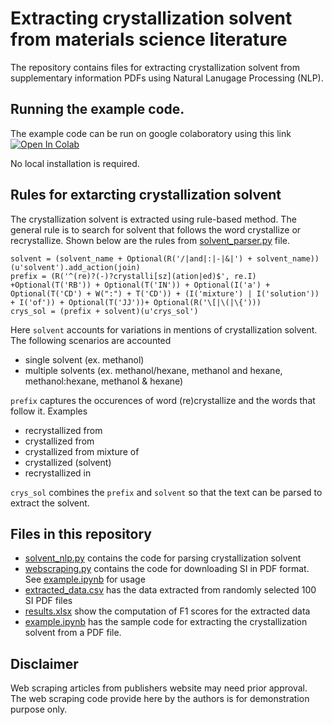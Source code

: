 # Extracting crystallization solvent from materials science literature
The repository contains files for extracting crystallization solvent from supplementary information PDFs using Natural Lanugage Processing (NLP).

## Running the example code.
The example code can be run on google colaboratory using this link [![Open In Colab](https://colab.research.google.com/assets/colab-badge.svg)](https://colab.research.google.com/github/caer200/solvent_nlp/blob/main/example.ipynb)

No local installation is required.

## Rules for extarcting crystallization solvent
The crystallization solvent is extracted using rule-based method. The general rule is to search for solvent that follows the word crystallize or recrystallize. Shown below are the rules from [solvent_parser.py](solvent_parser.py) file.

```
solvent = (solvent_name + Optional(R('/|and|:|-|&|') + solvent_name))(u'solvent').add_action(join)
prefix = (R('^(re)?(-)?crystalli[sz](ation|ed)$', re.I) +Optional(T('RB')) + Optional(T('IN')) + Optional(I('a') + Optional(T('CD') + W(":") + T('CD')) + (I('mixture') | I('solution')) + I('of')) + Optional(T('JJ'))+ Optional(R('\[|\(|\{')))
crys_sol = (prefix + solvent)(u'crys_sol')
```

Here `solvent` accounts for variations in mentions of crystallization solvent. The following scenarios are accounted
- single solvent (ex. methanol)
- multiple solvents (ex. methanol/hexane, methanol and hexane, methanol:hexane, methanol & hexane)

`prefix` captures the occurences of word (re)crystallize and the words that follow it. Examples
- recrystallized from
- crystallized from
- crystallized from mixture of
- crystallized (solvent)
- recrystallized in 

`crys_sol` combines the `prefix` and `solvent` so that the text can be parsed to extract the solvent.

## Files in this repository
- [solvent_nlp.py](solvent_nlp.py) contains the code for parsing crystallization solvent
- [webscraping.py](webscarping.py) contains the code for downloading SI in PDF format. See [example.ipynb](example.ipynb) for usage
- [extracted_data.csv](extracted_data.csv) has the data extracted from randomly selected 100 SI PDF files
- [results.xlsx](results.xlsx) show the computation of F1 scores for the extracted data
- [example.ipynb](example.ipynb) has the sample code for extracting the crystallization solvent from a PDF file.

## Disclaimer
Web scraping articles from publishers website may need prior approval. The web scraping code provide here by the authors is for demonstration purpose only.
